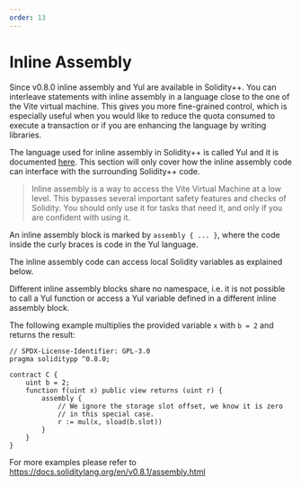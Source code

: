 ```yaml
---
order: 13
---
```


# Inline Assembly

Since v0.8.0 inline assembly and Yul are available in Solidity++. You can interleave statements with inline assembly in a language close to the one of the Vite virtual machine. This gives you more fine-grained control, which is especially useful when you would like to reduce the quota consumed to execute a transaction or if you are enhancing the language by writing libraries.

The language used for inline assembly in Solidity++ is called Yul and it is documented [here](https://docs.soliditylang.org/en/v0.8.1/yul.html#yul). This section will only cover how the inline assembly code can interface with the surrounding Solidity++ code.

> Inline assembly is a way to access the Vite Virtual Machine at a low level. This bypasses several important safety features and checks of Solidity. You should only use it for tasks that need it, and only if you are confident with using it.

An inline assembly block is marked by `assembly { ... }`, where the code inside the curly braces is code in the Yul language.

The inline assembly code can access local Solidity variables as explained below.

Different inline assembly blocks share no namespace, i.e. it is not possible to call a Yul function or access a Yul variable defined in a different inline assembly block.

The following example multiplies the provided variable `x` with `b = 2` and returns the result:

```solidity
// SPDX-License-Identifier: GPL-3.0
pragma soliditypp ^0.8.0;

contract C {
    uint b = 2;
    function f(uint x) public view returns (uint r) {
        assembly {
            // We ignore the storage slot offset, we know it is zero
            // in this special case.
            r := mul(x, sload(b.slot))
        }
    }
}
```

For more examples please refer to <https://docs.soliditylang.org/en/v0.8.1/assembly.html>